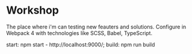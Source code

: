 # Workshop

The place where i'm can testing new feauters and solutions. Configure in Webpack 4 with technologies like SCSS, Babel, TypeScript.

start: npm start - http://localhost:9000/;
build: npm run build
